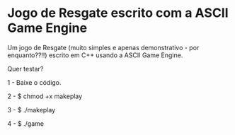 # Jogo de Resgate escrito com a ASCII Game Engine

Um jogo de Resgate (muito simples e apenas demonstrativo - por enquanto??!!) escrito em C++ usando a ASCII Game Engine.

Quer testar?

  1 - Baixe o código.

  2 - $ chmod +x makeplay

  3 - $ ./makeplay

  4 - $ ./game
